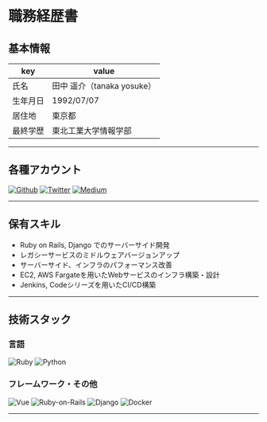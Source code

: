 # 職務経歴書

## 基本情報

|key|value|
|---|---|
|氏名|田中 遥介（tanaka yosuke）|
|生年月日|1992/07/07|
|居住地|東京都|
|最終学歴|東北工業大学情報学部|

---

## 各種アカウント
<p>
  <a href="https://github.com/yodev21" target="_blank"><img alt="Github" src="https://img.shields.io/badge/yosuke.tanaka.svg?&style=flat-square&logo=Github&logoColor=white" /></a>
  <a href="https://twitter.com/yodev21" target="_blank"><img alt="Twitter" src="https://img.shields.io/badge/@yodev21.svg?&style=flat-square&logo=twitter&logoColor=white" /></a>
  <a href="https://qiita.com/yokku21" target="_blank"><img alt="Medium" src="https://img.shields.io/badge/yokku.svg?&style=flat-square&logo=qiita&logoColor=white" /></a>
</p>

---

## 保有スキル

- Ruby on Rails, Django でのサーバーサイド開発
- レガシーサービスのミドルウェアバージョンアップ
- サーバーサイド、インフラのパフォーマンス改善
- EC2, AWS Fargateを用いたWebサービスのインフラ構築・設計
- Jenkins, Codeシリーズを用いたCI/CD構築

---

## 技術スタック

### 言語
<p>
  <img alt="Ruby" src="https://img.shields.io/badge/-Ruby-CC342D?style=flat-square&logo=Ruby&logoColor=white" />
  <img alt="Python" src="https://img.shields.io/badge/-Python-3776AB?style=flat-square&logo=Python&logoColor=white" />
</p>

### フレームワーク・その他
<p>
  <img alt="Vue" src="https://img.shields.io/badge/-Vue.js-4FC08D?style=flat-square&logo=Vue.js&logoColor=white" />
  <img alt="Ruby-on-Rails" src="https://img.shields.io/badge/-Rails-CC0000?style=flat-square&logo=Ruby-on-Rails&logoColor=white" />
  <img alt="Django" src="https://img.shields.io/badge/-Django-092E20?style=flat-square&logo=Django&logoColor=white" />
  <img alt="Docker" src="https://img.shields.io/badge/-Docker-46a2f1?style=flat-square&logo=docker&logoColor=white" />
</p>

---
